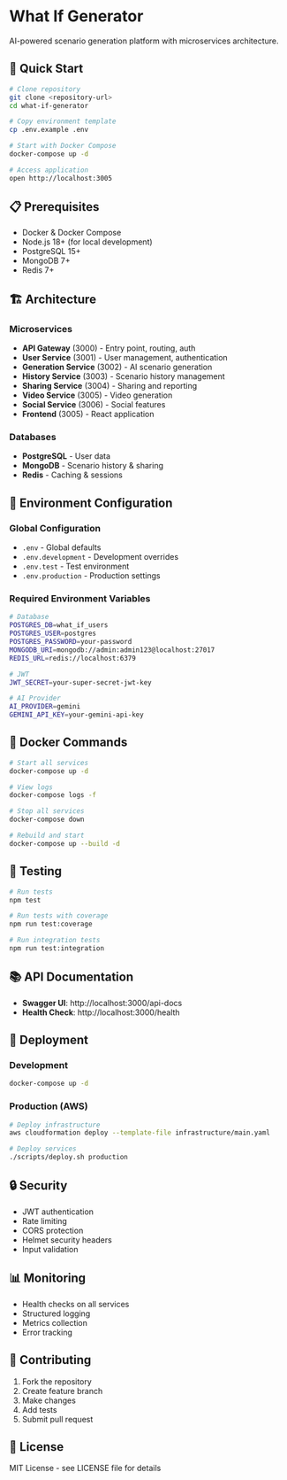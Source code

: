 # What If Generator

AI-powered scenario generation platform with microservices architecture.

## 🚀 Quick Start

```bash
# Clone repository
git clone <repository-url>
cd what-if-generator

# Copy environment template
cp .env.example .env

# Start with Docker Compose
docker-compose up -d

# Access application
open http://localhost:3005
```

## 📋 Prerequisites

- Docker & Docker Compose
- Node.js 18+ (for local development)
- PostgreSQL 15+
- MongoDB 7+
- Redis 7+

## 🏗️ Architecture

### Microservices
- **API Gateway** (3000) - Entry point, routing, auth
- **User Service** (3001) - User management, authentication
- **Generation Service** (3002) - AI scenario generation
- **History Service** (3003) - Scenario history management
- **Sharing Service** (3004) - Sharing and reporting
- **Video Service** (3005) - Video generation
- **Social Service** (3006) - Social features
- **Frontend** (3005) - React application

### Databases
- **PostgreSQL** - User data
- **MongoDB** - Scenario history & sharing
- **Redis** - Caching & sessions

## 🔧 Environment Configuration

### Global Configuration
- `.env` - Global defaults
- `.env.development` - Development overrides
- `.env.test` - Test environment
- `.env.production` - Production settings

### Required Environment Variables
```bash
# Database
POSTGRES_DB=what_if_users
POSTGRES_USER=postgres
POSTGRES_PASSWORD=your-password
MONGODB_URI=mongodb://admin:admin123@localhost:27017
REDIS_URL=redis://localhost:6379

# JWT
JWT_SECRET=your-super-secret-jwt-key

# AI Provider
AI_PROVIDER=gemini
GEMINI_API_KEY=your-gemini-api-key
```

## 🐳 Docker Commands

```bash
# Start all services
docker-compose up -d

# View logs
docker-compose logs -f

# Stop all services
docker-compose down

# Rebuild and start
docker-compose up --build -d
```

## 🧪 Testing

```bash
# Run tests
npm test

# Run tests with coverage
npm run test:coverage

# Run integration tests
npm run test:integration
```

## 📚 API Documentation

- **Swagger UI**: http://localhost:3000/api-docs
- **Health Check**: http://localhost:3000/health

## 🚀 Deployment

### Development
```bash
docker-compose up -d
```

### Production (AWS)
```bash
# Deploy infrastructure
aws cloudformation deploy --template-file infrastructure/main.yaml

# Deploy services
./scripts/deploy.sh production
```

## 🔒 Security

- JWT authentication
- Rate limiting
- CORS protection
- Helmet security headers
- Input validation

## 📊 Monitoring

- Health checks on all services
- Structured logging
- Metrics collection
- Error tracking

## 🤝 Contributing

1. Fork the repository
2. Create feature branch
3. Make changes
4. Add tests
5. Submit pull request

## 📄 License

MIT License - see LICENSE file for details